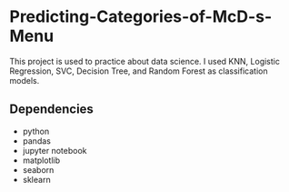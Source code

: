 # Predicting-Categories-of-McD-s-Menu
This project is used to practice about data science. I used KNN, Logistic Regression, SVC, Decision Tree, and Random Forest as classification models.

## Dependencies
- python
- pandas
- jupyter notebook
- matplotlib
- seaborn
- sklearn
